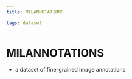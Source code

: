 ```yaml
---
title: MILANNOTATIONS

tags: dataset 
---
```


# MILANNOTATIONS
- a dataset of fine-grained image annotations

































































